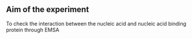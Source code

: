 ## Aim of the experiment

To check the interaction between the nucleic acid and nucleic acid binding protein through EMSA
